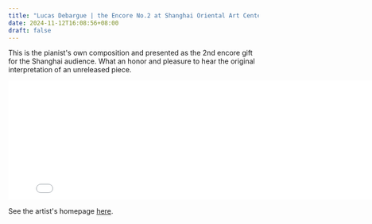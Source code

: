 ```yaml
---
title: "Lucas Debargue | the Encore No.2 at Shanghai Oriental Art Center"
date: 2024-11-12T16:08:56+08:00
draft: false
---
```


This is the pianist's own composition and presented as the 2nd encore gift for the Shanghai audience. What an honor and pleasure to hear the original interpretation of an unreleased piece.

<iframe width=800 height=240 src="//player.bilibili.com/player.html?isOutside=true&aid=113479361110001&bvid=BV1FvU3Y8ESw&cid=26751337456&p=1" scrolling="no" border="0" frameborder="no" framespacing="0" allowfullscreen="true"></iframe>

See the artist's homepage [here](https://www.lucasdebargue.com/biography/).

